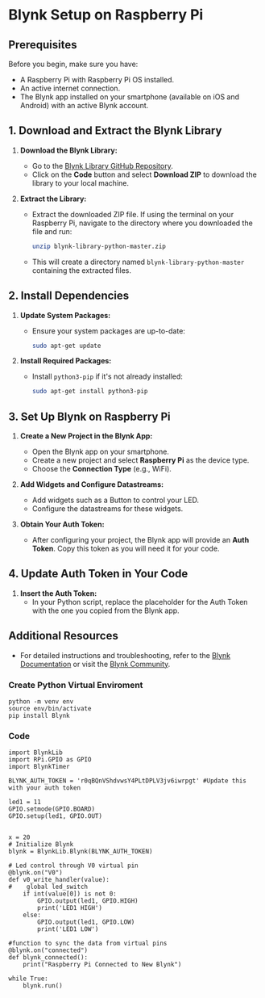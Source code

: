 # Blynk Setup on Raspberry Pi

## Prerequisites
Before you begin, make sure you have:
- A Raspberry Pi with Raspberry Pi OS installed.
- An active internet connection.
- The Blynk app installed on your smartphone (available on iOS and Android) with an active Blynk account.

## 1. Download and Extract the Blynk Library

1. **Download the Blynk Library:**
   - Go to the [Blynk Library GitHub Repository](https://github.com/vshymanskyy/blynk-library-python).
   - Click on the **Code** button and select **Download ZIP** to download the library to your local machine.

2. **Extract the Library:**
   - Extract the downloaded ZIP file. If using the terminal on your Raspberry Pi, navigate to the directory where you downloaded the file and run:
     ```bash
     unzip blynk-library-python-master.zip
     ```
   - This will create a directory named `blynk-library-python-master` containing the extracted files.

## 2. Install Dependencies

1. **Update System Packages:**
   - Ensure your system packages are up-to-date:
     ```bash
     sudo apt-get update
     ```

2. **Install Required Packages:**
   - Install `python3-pip` if it's not already installed:
     ```bash
     sudo apt-get install python3-pip
     ```

## 3. Set Up Blynk on Raspberry Pi

1. **Create a New Project in the Blynk App:**
   - Open the Blynk app on your smartphone.
   - Create a new project and select **Raspberry Pi** as the device type.
   - Choose the **Connection Type** (e.g., WiFi).

2. **Add Widgets and Configure Datastreams:**
   - Add widgets such as a Button to control your LED.
   - Configure the datastreams for these widgets.

3. **Obtain Your Auth Token:**
   - After configuring your project, the Blynk app will provide an **Auth Token**. Copy this token as you will need it for your code.

## 4. Update Auth Token in Your Code

1. **Insert the Auth Token:**
   - In your Python script, replace the placeholder for the Auth Token with the one you copied from the Blynk app.

## Additional Resources

- For detailed instructions and troubleshooting, refer to the [Blynk Documentation](https://docs.blynk.io/) or visit the [Blynk Community](https://community.blynk.cc/).




### Create Python Virtual Enviroment
```
python -m venv env
source env/bin/activate
pip install Blynk

```

### Code

```
import BlynkLib
import RPi.GPIO as GPIO
import BlynkTimer

BLYNK_AUTH_TOKEN = 'r0qBQnVShdvwsY4PLtDPLV3jv6iwrpgt' #Update this with your auth token

led1 = 11
GPIO.setmode(GPIO.BOARD)
GPIO.setup(led1, GPIO.OUT)


x = 20
# Initialize Blynk
blynk = BlynkLib.Blynk(BLYNK_AUTH_TOKEN)

# Led control through V0 virtual pin
@blynk.on("V0")
def v0_write_handler(value):
#    global led_switch
    if int(value[0]) is not 0:
        GPIO.output(led1, GPIO.HIGH)
        print('LED1 HIGH')
    else:
        GPIO.output(led1, GPIO.LOW)
        print('LED1 LOW')

#function to sync the data from virtual pins
@blynk.on("connected")
def blynk_connected():
    print("Raspberry Pi Connected to New Blynk") 

while True:
    blynk.run()
```


